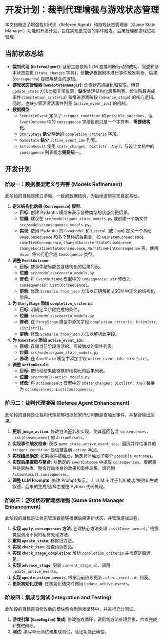 # 开发计划：裁判代理增强与游戏状态管理

本文档概述了增强裁判代理（Referee Agent）和游戏状态管理器（Game State Manager）功能的开发计划，旨在实现更完善的事件触发、后果处理和游戏进程管理。

## 当前状态总结

*   **裁判代理 (`RefereeAgent`)**: 目前主要依赖 LLM 直接判断行动的成功、叙述和基本状态变更 (`state_changes` 字典)，但**缺少**根据剧本进行事件触发判断、后果 (`consequence`) 提取与整合的逻辑。
*   **游戏状态管理器 (`GameStateManager`)**: 负责状态初始化和获取，但其 `update_state` 方法功能非常有限，**缺少**处理结构化后果列表、检查阶段完成条件 (`completion_criteria`) 和推进游戏阶段 (`advance_stage`) 的核心逻辑。同时，也缺少管理激活事件列表 (`active_event_ids`) 的机制。
*   **数据模型**:
    *   `ScenarioEvent` 定义了 `trigger_condition` 和 `possible_outcomes`，但 `EventOutcome` 中的 `consequence` 字段目前只是一个字符串，**需要结构化**。
    *   `StoryStage` **缺少**明确的 `completion_criteria` 字段。
    *   `GameState` **缺少** `active_event_ids` 列表。
    *   `ActionResult` 使用 `state_changes: Dict[str, Any]`，与设计文档中的 `consequence` 列表概念**需要统一**。

## 开发计划

### 阶段一：数据模型定义与完善 (Models Refinement)

此阶段的目标是建立清晰、一致的数据结构，为后续逻辑实现奠定基础。

1.  **定义结构化后果 (`Consequence`) 模型**:
    *   **目标**: 创建 Pydantic 模型来表示各种类型的状态变更后果。
    *   **位置**: 建议在 `src/models/game_state_models.py` 或创建一个新文件 `src/models/consequence_models.py`。
    *   **实现**: 使用 Pydantic 的 `BaseModel` 和 `Literal` (或 `Enum`) 定义一个基础 `BaseConsequence` 和多个具体的后果类，如 `GainItemConsequence`, `LoseItemConsequence`, `ChangeCharacterStateConsequence`, `ChangeLocationStateConsequence`, `NarrativeHintConsequence` 等。使用 `Union` 将它们组合成 `Consequence` 类型。
2.  **调整 `EventOutcome`**:
    *   **目标**: 使事件结局能包含结构化的后果列表。
    *   **位置**: `src/models/scenario_models.py`
    *   **修改**: 将 `EventOutcome` 模型中的 `consequence: str` 修改为 `consequences: List[Consequence]`。
    *   **更新**: 修改 `Scenario.from_json` 方法以正确解析 JSON 中定义的结构化后果。
3.  **为 `StoryStage` 添加 `completion_criteria`**:
    *   **目标**: 明确定义阶段完成的条件。
    *   **位置**: `src/models/scenario_models.py`
    *   **修改**: 在 `StoryStage` 模型中添加字段 `completion_criteria: Union[str, List[str]]`。
    *   **更新**: 修改 `Scenario.from_json` 方法以解析此字段。
4.  **为 `GameState` 添加 `active_event_ids`**:
    *   **目标**: 存储当前阶段激活的、可被触发的事件列表。
    *   **位置**: `src/models/game_state_models.py`
    *   **修改**: 在 `GameState` 模型中添加字段 `active_event_ids: List[str]`。
5.  **调整 `ActionResult`**:
    *   **目标**: 使行动结果能够携带结构化的后果列表。
    *   **位置**: `src/models/action_models.py`
    *   **修改**: 将 `ActionResult` 模型中的 `state_changes: Dict[str, Any]` 替换为 `consequences: List[Consequence]`。

### 阶段二：裁判代理增强 (Referee Agent Enhancement)

此阶段的目标是让裁判代理能够根据玩家行动判断是否触发事件，并整合输出后果。

1.  **更新 `judge_action`**: 修改方法签名和实现，使其返回包含 `consequences: List[Consequence]` 的 `ActionResult`。
2.  **实现事件触发检查**: 获取 `game_state.active_event_ids`，遍历并评估事件的 `trigger_condition` 是否被当前 `action` 满足。
3.  **实现结局确定**: 如果事件被触发，确定具体触发了哪个 `possible_outcomes`。
4.  **实现后果提取与整合**: 从确定的 `EventOutcome` 中提取 `consequences`。根据事件是否触发，整合行动本身的效果和事件后果，填充到 `ActionResult.consequences`。
5.  **调整 LLM Prompts**: 修改 Prompt 指示，让 LLM 专注于判断成功/失败和生成叙述，后果的生成/选择主要由 Python 代码处理。

### 阶段三：游戏状态管理器增强 (Game State Manager Enhancement)

此阶段的目标是让状态管理器能够根据后果更新状态，并管理游戏进程。

1.  **实现 `apply_consequences` 方法**: 创建核心方法处理 `List[Consequence]`，根据类型调用不同的私有处理方法。
2.  **重构 `update_state`**: 移除旧方法。
3.  **实现 `check_item`**: 检查角色物品。
4.  **实现 `check_stage_completion`**: 解析 `completion_criteria` 并检查是否满足。
5.  **实现 `advance_stage`**: 更新 `current_stage_id`，调用 `update_active_events`。
6.  **实现 `update_active_events`**: 根据当前阶段更新 `active_event_ids` 列表。
7.  **更新初始化逻辑**: 在初始化结束时调用 `update_active_events`。

### 阶段四：集成与测试 (Integration and Testing)

此阶段的目标是将修改后的模块整合到游戏循环中，并进行充分测试。

1.  **游戏引擎 (`GameEngine`) 集成**: 修改游戏循环，调用新方法处理后果、检查完成和推进阶段。
2.  **测试**: 编写单元测试和集成测试，验证功能正确性。
